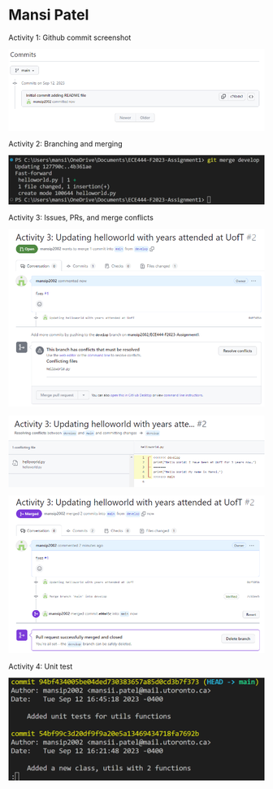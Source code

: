# Mansi Patel

Activity 1: Github commit screenshot

![Image](images/image.png)

Activity 2: Branching and merging

![Image](images/activity2.png)

Activity 3: Issues, PRs, and merge conflicts

![Image](images/MergeConflict.png)

![Image](images/ResolvingConflict.png)

![Image](images/SuccessfulMerge.png)

Activity 4: Unit test

![Image](images/activity4.png)

